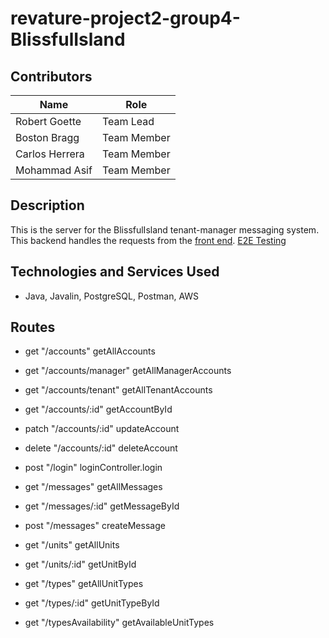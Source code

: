 # revature-project2-group4-BlissfulIsland

## Contributors
| Name          | Role         |
|---------------|--------------|
| Robert Goette | Team Lead    |
| Boston Bragg  | Team Member  |
| Carlos Herrera| Team Member  |
| Mohammad Asif | Team Member  |

## Description
This is the server for the BlissfulIsland tenant-manager messaging system. This backend handles the requests from the [front end](https://2105batch-project2-group4.s3.us-east-2.amazonaws.com/index.html). [E2E Testing](https://github.com/robertjgoette/revature-project2-group4-BlissfulIsland-E2E)

## Technologies and Services Used
- Java, Javalin, PostgreSQL, Postman, AWS 

## Routes 
- get "/accounts"  getAllAccounts
- get "/accounts/manager" getAllManagerAccounts
- get "/accounts/tenant" getAllTenantAccounts
- get "/accounts/:id" getAccountById
- patch "/accounts/:id" updateAccount
- delete "/accounts/:id" deleteAccount

- post "/login" loginController.login

- get "/messages" getAllMessages
- get "/messages/:id" getMessageById
- post "/messages" createMessage

- get "/units" getAllUnits
- get "/units/:id" getUnitById

- get "/types" getAllUnitTypes
- get "/types/:id" getUnitTypeById
- get "/typesAvailability" getAvailableUnitTypes
